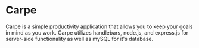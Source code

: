 # Carpe

Carpe is a simple productivity application that allows you to keep your goals in mind as you work. 
Carpe utilizes handlebars, node.js, and express.js for server-side functionality as well as mySQL for it's database.
